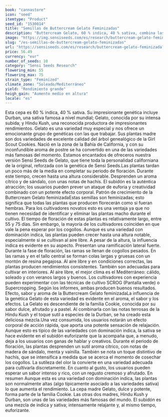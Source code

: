 ```yaml
---
book: "cannastore"
icon: "seed"
itemtype: "Product"
seed_id: "1530014"
title: "Semillas de Buttercream Gelato Feminizadas"
description: "Buttercream Gelato, 60 % indica, 40 % sativa, combina las genéticas Gelato, Durban y Hindu Kush. El subidón es relajante y euforizante, y el aroma afrutado."
image: "https://img.sensiseeds.com/es/research/buttercream-gelato-feminizada-image.png"
slug: "/es-semillas-de-buttercream-gelato-feminizadas"
url: "https://sensiseeds.com/es/research/buttercream-gelato-feminizada?a_aid=cannastore"
price: 56.49
currency: "eur"
number_of_seeds: 10
category: "Sensi Seeds Research"
flowering_min: 55
flowering_max: 75
strain_type: "Feminized"
climate_zone: "Soleado/Mediterráneo"
yield: "Rendimiento grande"
heigh_gain: "Aumento medio en altura"
locale: "es"
---
```

Esta cepa es 60 % indica, 40 % sativa. Su impresionante genética incluye Durban, una sativa famosa a nivel mundial; Gelato, conocida por su intensa subida; y Hindu Kush, una reconocida productora de impresionantes rendimientos. Gelato es una variedad muy especial y nos ofrece un emocionante grupo de genéticas con las que trabajar. Sus plantas madre son dos variedades de excelente calidad del árbol genealógico de la Girl Scout Cookies. Nació en la zona de la Bahía de California, y con su inconfundible aroma de postre se ha convertido en una de las variedades más famosas del momento. Estamos encantados de ofreceros nuestra versión Sensi Seeds de Gelato, que tiene toda la personalidad californiana de la original, reforzada con la genética de Sensi Seeds.Las plantas tardan un poco más de la media en completar su periodo de floración. Durante este tiempo, crecen hasta una altura considerable. Desprenden un aroma cítrico y de sándalo, con unas notas de hachís. El subidón es la auténtica atracción; los usuarios pueden prever un ataque de euforia y creatividad combinado con un potente efecto corporal. Patrón de crecimiento de la Buttercream Gelato feminizadaEstas semillas son feminizadas; esto significa que todas las plantas que producen florecerán como si fueran hembras. Para los cultivadores novatos esto es una ventaja ya que no tienen necesidad de identificar y eliminar las plantas macho durante el cultivo. El tiempo de floración de estas plantas es relativamente largo, entre 55 y 75 días. Sin embargo, la mayoría de los cultivadores coinciden en que vale la pena esperar por los cogollos. Aunque es una variedad con dominación indica, las plantas pueden crecer hasta una altura notable, especialmente si se cultivan al aire libre. A pesar de la altura, la influencia indica es evidente en su aspecto. Presentan una ramificación lateral fuerte. Durante la fase de floración, las ramas se llenan de cogollos pesados. En las ramas y en el tallo central se forman colas largas y gruesas con un montón de resina pegajosa. Al aire libre y en condiciones correctas, las plantas producen rendimientos consistentes. También son adecuadas para cultivar en interiores. Al aire libre, el mejor clima es el Mediterráneo: cálido, soleado y con veranos largos y buenos. Los cultivadores con experiencia pueden experimentar con las técnicas de cultivo SCROG (Pantalla verde) o Supercropping. Según los informes, ambas producen buenos resultados. Efecto, sabor y aroma de la Buttercream Gelato feminizadaLa influencia de la genética Gelato de esta variedad es evidente en el aroma, el sabor y los efectos. La Gelato es descendiente de la familia Cookie, conocida por su sabor dulce, afrutado y a pastel. Al combinarla con las notas terrosas de la Hindu Kush y el toque sutil a especies de la Durban, se ha creado esta deliciosa mezcla.Una vez consumida, los usuarios notarán un efecto corporal de acción rápida, que aporta una potente sensación de relajación. Aunque esto es típico de las variedades con dominación indica, la sativa se hace evidente en el subidón euforizante que la acompaña que, a menudo, deja a los usuarios con ganas de hablar y creativos. Durante el periodo de floración, las plantas desprenden un sutil aroma cítrico, con notas de madera de sándalo, menta y vainilla. También se nota un toque distintivo de hachís, que se intensifica a medida que se acerca el momento de cosechar los cogollos. La sutileza del olor la convierte en una variedad adecuada para cultivarla discretamente. En cuanto al gusto, los usuarios pueden esperar un sabor intenso y rico, con un regusto cremoso y afrutado. En resumen Aunque esta es una variedad con dominación indica, las plantas son normalmente altas (algo típicamente asociado a las variedades sativa) lo que aumenta el rendimiento. La cepa madre Gelato, dulce y potente, forma parte de la familia Cookie. Las otras dos madres, Hindu Kush y Durban, son unas de las variedades más famosas del mundo. El subidón es una mezcla de indica y sativa; intensamente relajante y, al mismo tiempo, euforizante.
